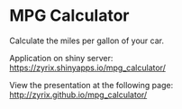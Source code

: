 # MPG Calculator
Calculate the miles per gallon of your car.

Application on shiny server:  
https://zyrix.shinyapps.io/mpg_calculator/

View the presentation at the following page:  
http://zyrix.github.io/mpg_calculator/